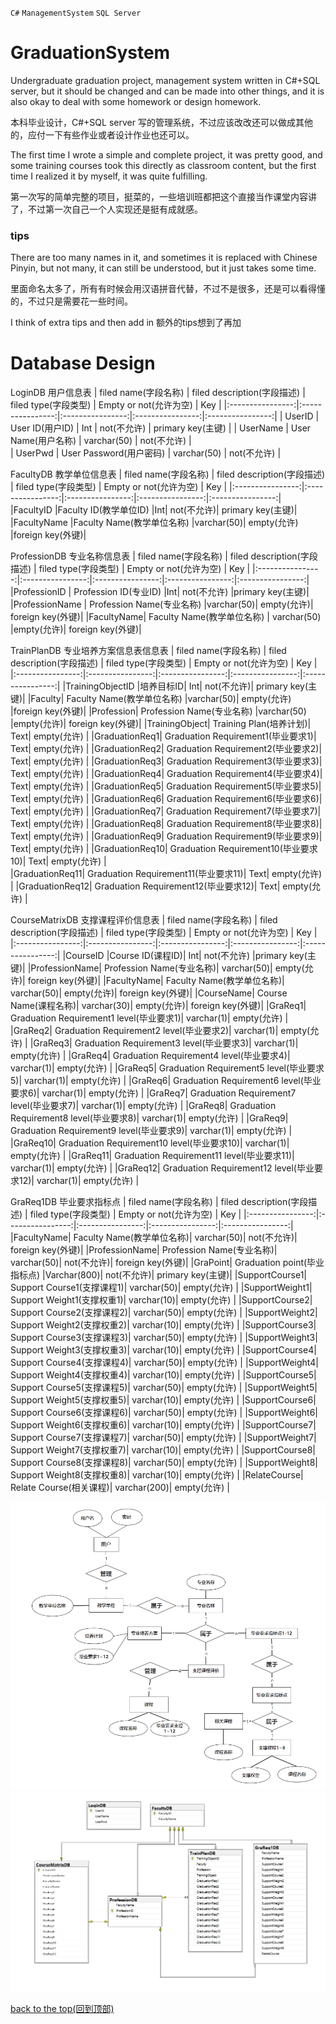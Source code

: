 `C#` `ManagementSystem` `SQL Server` 
# GraduationSystem

Undergraduate graduation project, management system written in C#+SQL server,
but it should be changed and can be made into other things, 
and it is also okay to deal with some homework or design homework.

本科毕业设计，C#+SQL server 写的管理系统，不过应该改改还可以做成其他的，应付一下有些作业或者设计作业也还可以。


The first time I wrote a simple and complete project, it was pretty good, 
and some training courses took this directly as classroom content,
but the first time I realized it by myself, it was quite fulfilling.

第一次写的简单完整的项目，挺菜的，一些培训班都把这个直接当作课堂内容讲了，不过第一次自己一个人实现还是挺有成就感。



### tips
There are too many names in it, and sometimes it is replaced with Chinese Pinyin, but not many, 
it can still be understood, but it just takes some time.

里面命名太多了，所有有时候会用汉语拼音代替，不过不是很多，还是可以看得懂的，不过只是需要花一些时间。

I think of extra tips and then add in
额外的tips想到了再加

# Database Design

LoginDB 用户信息表
| filed name(字段名称)   | filed description(字段描述)   | filed type(字段类型)   | Empty or not(允许为空)   | Key    |
|:----------------:|:----------------:|:----------------:|:----------------:|:----------------:|
| UserID |	User ID(用户ID) |	Int	| not(不允许) |	primary key(主键) |
| UserName | User Name(用户名称) |	varchar(50) |	not(不允许) |	 
| UserPwd |	User Password(用户密码) |	varchar(50) |	not(不允许)	|  

FacultyDB 教学单位信息表
| filed name(字段名称)   | filed description(字段描述)   | filed type(字段类型)   | Empty or not(允许为空)   | Key    |
|:----------------:|:----------------:|:----------------:|:----------------:|:----------------:|
|FacultyID	|Faculty ID(教学单位ID)	|Int|	not(不允许)|	primary key(主键)|
|FacultyName	|Faculty Name(教学单位名称)	|varchar(50)|	empty(允许)	|foreign key(外键)|

ProfessionDB 专业名称信息表
| filed name(字段名称)   | filed description(字段描述)   | filed type(字段类型)   | Empty or not(允许为空)   | Key    |
|:----------------:|:----------------:|:----------------:|:----------------:|:----------------:|
|ProfessionID	| Profession ID(专业ID)	|Int|	not(不允许)	|primary key(主键)|
|ProfessionName	| Profession Name(专业名称)	|varchar(50)|	empty(允许)|	foreign key(外键)|
|FacultyName|	Faculty Name(教学单位名称) | 	varchar(50)	|empty(允许)|	foreign key(外键)|

TrainPlanDB 专业培养方案信息表信息表
| filed name(字段名称)   | filed description(字段描述)   | filed type(字段类型)   | Empty or not(允许为空)   | Key    |
|:----------------:|:----------------:|:----------------:|:----------------:|:----------------:|
|TrainingObjectID	|培养目标ID|	Int|	not(不允许)|	primary key(主键)|
|Faculty|	Faculty Name(教学单位名称)	|varchar(50)|	empty(允许)	|foreign key(外键)|
|Profession|	Profession Name(专业名称)	|varchar(50)	|empty(允许)|	foreign key(外键)|
|TrainingObject|	Training Plan(培养计划)|	Text|	empty(允许)	|
|GraduationReq1|  Graduation Requirement1(毕业要求1)|	Text|	empty(允许)	|
|GraduationReq2|	Graduation Requirement2(毕业要求2)|	Text|	empty(允许)	|
|GraduationReq3|	Graduation Requirement3(毕业要求3)|	Text|	empty(允许)	|
|GraduationReq4|	Graduation Requirement4(毕业要求4)|	Text|	empty(允许)	|
|GraduationReq5|	Graduation Requirement5(毕业要求5)|	Text|	empty(允许)	|
|GraduationReq6|	Graduation Requirement6(毕业要求6)|	Text|	empty(允许)	|
|GraduationReq7|	Graduation Requirement7(毕业要求7)|	Text|	empty(允许)	|
|GraduationReq8|	Graduation Requirement8(毕业要求8)|	Text|	empty(允许)	|
|GraduationReq9|	Graduation Requirement9(毕业要求9)|	Text|	empty(允许)	|
|GraduationReq10|	Graduation Requirement10(毕业要求10)|	Text|	empty(允许)  |	
|GraduationReq11|	Graduation Requirement11(毕业要求11)|	Text|	empty(允许)	|
|GraduationReq12|	Graduation Requirement12(毕业要求12)|	Text|	empty(允许)	|

CourseMatrixDB 支撑课程评价信息表
| filed name(字段名称)   | filed description(字段描述)   | filed type(字段类型)   | Empty or not(允许为空)   | Key    |
|:----------------:|:----------------:|:----------------:|:----------------:|:----------------:|
|CourseID	|Course ID(课程ID)|	Int|	not(不允许)	|primary key(主键)|
|ProfessionName|	Profession Name(专业名称)|	varchar(50)|	empty(允许)|	foreign key(外键)|
|FacultyName|	Faculty Name(教学单位名称)| varchar(50)|	empty(允许)|	foreign key(外键)|
|CourseName|	Course Name(课程名称)|	varchar(30)|	empty(允许)|	foreign key(外键)|
|GraReq1|	Graduation Requirement1 level(毕业要求1)|	varchar(1)|	empty(允许)	|
|GraReq2| Graduation Requirement2 level(毕业要求2)|	varchar(1)|	empty(允许)	|
|GraReq3|	Graduation Requirement3 level(毕业要求3)|	varchar(1)|	empty(允许)	|
|GraReq4|	Graduation Requirement4 level(毕业要求4)|	varchar(1)|	empty(允许)	|
|GraReq5|	Graduation Requirement5 level(毕业要求5)|	varchar(1)|	empty(允许)	|
|GraReq6|	Graduation Requirement6 level(毕业要求6)|	varchar(1)|	empty(允许)	|
|GraReq7|	Graduation Requirement7 level(毕业要求7)|	varchar(1)|	empty(允许)	|
|GraReq8| Graduation Requirement8 level(毕业要求8)|	varchar(1)|	empty(允许)	|
|GraReq9|	Graduation Requirement9 level(毕业要求9)|	varchar(1)|	empty(允许)	|
|GraReq10|	Graduation Requirement10 level(毕业要求10)|	varchar(1)|	empty(允许)	|
|GraReq11|	Graduation Requirement11 level(毕业要求11)|	varchar(1)|	empty(允许)	|
|GraReq12|	Graduation Requirement12 level(毕业要求12)|	varchar(1)|	empty(允许)	|

GraReq1DB 毕业要求指标点
| filed name(字段名称)   | filed description(字段描述)   | filed type(字段类型)   | Empty or not(允许为空)   | Key    |
|:----------------:|:----------------:|:----------------:|:----------------:|:----------------:|
|FacultyName|	Faculty Name(教学单位名称)|	varchar(50)|	not(不允许)|	foreign key(外键)|
|ProfessionName| 	Profession Name(专业名称)|	varchar(50)|	not(不允许)|	foreign key(外键)|
|GraPoint|	Graduation point(毕业指标点)	|Varchar(800)|	not(不允许)|	primary key(主键)|
|SupportCourse1|	Support Course1(支撑课程1)|	varchar(50)|	empty(允许)	|
|SupportWeight1|	Support Weight1(支撑权重1)|	varchar(10)|	empty(允许)	|
|SupportCourse2|	Support Course2(支撑课程2)|	varchar(50)|	empty(允许)	|
|SupportWeight2|	Support Weight2(支撑权重2)|	varchar(10)|	empty(允许)	|
|SupportCourse3|	Support Course3(支撑课程3)|	varchar(50)|	empty(允许)	|
|SupportWeight3|	Support Weight3(支撑权重3)|	varchar(10)|	empty(允许)	|
|SupportCourse4|	Support Course4(支撑课程4)|	varchar(50)|	empty(允许)	|
|SupportWeight4|	Support Weight4(支撑权重4)|	varchar(10)|	empty(允许)	|
|SupportCourse5|	Support Course5(支撑课程5)|	varchar(50)|	empty(允许)	|
|SupportWeight5|	Support Weight5(支撑权重5)|	varchar(10)|	empty(允许)	|
|SupportCourse6|	Support Course6(支撑课程6)|	varchar(50)|	empty(允许)	|
|SupportWeight6|	Support Weight6(支撑权重6)|	varchar(10)|	empty(允许)	|
|SupportCourse7|	Support Course7(支撑课程7)|	varchar(50)|	empty(允许)	|
|SupportWeight7|	Support Weight7(支撑权重7)|	varchar(10)|  empty(允许)	|
|SupportCourse8|	Support Course8(支撑课程8)|	varchar(50)|  empty(允许)	|
|SupportWeight8|	Support Weight8(支撑权重8)|	varchar(10)|	empty(允许)	|
|RelateCourse|	Relate Course(相关课程)|	varchar(200)|	empty(允许)	|



![image](https://github.com/MuYu-X/GraduationSystemManagement/blob/main/E-R%20Diagram.png)
![image](https://github.com/MuYu-X/GraduationSystemManagement/blob/main/relation%20table.png)

[back to the top(回到顶部)](#readme)



